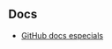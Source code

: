


## Docs

- [GitHub docs especials](https://www.instagram.com/reel/DA3YkGDpc0q/?utm_source=ig_web_copy_link)
